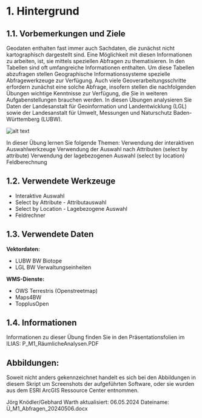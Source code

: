 # 1. Hintergrund
## 1.1. Vorbemerkungen und Ziele
Geodaten enthalten fast immer auch Sachdaten, die zunächst nicht kartographisch dargestellt sind. Eine Möglichkeit mit diesen Informationen zu arbeiten, ist, sie mittels speziellen Abfragen zu thematisieren. In den Tabellen sind oft umfangreiche Informationen enthalten. Um diese Tabellen abzufragen stellen Geographische Informationssysteme spezielle Abfragewerkzeuge zur Verfügung. 
Auch viele Geoverarbeitungsschritte erfordern zunächst eine solche Abfrage, insofern stellen die nachfolgenden Übungen wichtige Kenntnisse zur Verfügung, die Sie in weiteren Aufgabenstellungen brauchen werden. 
In diesen Übungen analysieren Sie Daten der Landesanstalt für Geoinformation und Landentwicklung (LGL) sowie der Landesanstalt für Umwelt, Messungen und Naturschutz Baden-Württemberg (LUBW). 

![alt text](C:/Uni/GDM/GIT_MD_Documents/mkdocs-material-tutorial/docs/assets/4_Abfragen/Titelbild.png "Kommunen im Landkreis Tübingen")

In dieser Übung lernen Sie folgende Themen: 
Verwendung der interaktiven Auswahlwerkzeuge 
Verwendung der Auswahl nach Attributen (select by attribute) 
Verwendung der lagebezogenen Auswahl (select by location) 
Feldberechnung 

## 1.2. Verwendete Werkzeuge
- Interaktive Auswahl
- Select by Attribute - Attributauswahl
- Select by Location - Lagebezogene Auswahl
- Feldrechner

## 1.3. Verwendete Daten
**Vektordaten:**
- LUBW BW Biotope
- LGL BW Verwaltungseinheiten

**WMS-Dienste:**
- OWS Terrestris (Openstreetmap)
- Maps4BW
- TopplusOpen

## 1.4. Informationen
Informationen zu dieser Übung finden Sie in den Präsentationsfolien im ILIAS: 
P_M1_RäumlicheAnalysen.PDF 

## Abbildungen:
Soweit nicht anders gekennzeichnet handelt es sich bei den Abbildungen in diesem Skript um Screenshots der aufgeführten Software, oder sie wurden aus dem ESRI ArcGIS Ressource Center entnommen.
 

Jörg Knödler/Gebhard Warth
aktualisiert: 06.05.2024
Dateiname: Ü_M1_Abfragen_20240506.docx
